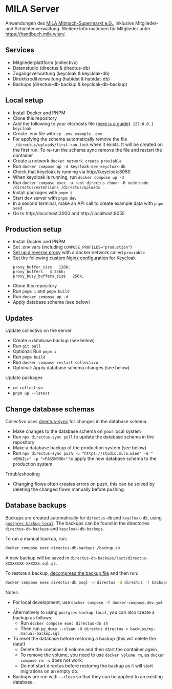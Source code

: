 # MILA Server

Anwendungen des [MILA Mitmach-Supermarkt e.G.](https://www.mila.wien/), inklusive Mitglieder- und Schichtenverwaltung. Weitere Informationen für Mitglieder unter https://handbuch.mila.wien/.

## Services

- Mitgliederplattform (collectivo)
- Datenstudio (directus & directus-db)
- Zugangsverwaltung (keycloak & keycloak-db)
- Direktkreditverwaltung (habidat & habidat-db)
- Backups (directus-db-backup & keycloak-db-backup)

## Local setup

- Install Docker and PNPM
- Clone this repository
- Add the following to your etc/hosts file ([here is a guide](https://www.howtogeek.com/27350/beginner-geek-how-to-edit-your-hosts-file/)): `127.0.0.1 keycloak`
- Create .env file with `cp .env.example .env`
- For applying the schema automatically remove the file `./directus/uploads/first-run.lock` when it exists. It will be created on the first run. To re-run the schema sync remove the file and restart the container
- Create a network `docker network create proxiable`
- Run `docker compose up -d keycloak-dev keycloak-db`
- Check that keycloak is running via http://keycloak:8080
- When keycloak is running, run `docker compose up -d`
- Run `docker compose exec -u root directus chown -R node:node /directus/extensions /directus/uploads`
- Install packages with `pnpm i`
- Start dev server with `pnpm dev`
- In a second terminal, make an API call to create example data with `pnpm seed`
- Go to http://localhost:3000 and http://localhost:8055

## Production setup

- Install Docker and PNPM
- Set .env vars (including `COMPOSE_PROFILES="production"`)
- [Set up a reverse proxy](https://www.linode.com/docs/guides/using-nginx-proxy-manager/) with a docker network called `proxiable`
- Set the following [custom Nginx configuration](https://stackoverflow.com/questions/56126864) for Keycloak
  ```
  proxy_buffer_size   128k;
  proxy_buffers   4 256k;
  proxy_busy_buffers_size   256k;
  ```
- Clone this repository
- Run `pnpm i` and `pnpm build`
- Run `docker compose up -d`
- Apply database schema (see below)

## Updates

Update collectivo on the server

- Create a database backup (see below)
- Run `git pull`
- Optional: Run `pnpm i`
- Run `pnpm build`
- Run `docker compose restart collectivo`
- Optional: Apply database schema changes (see below)

Update packages

- `cd collectivo`
- `pnpm up --latest`

## Change database schemas

Collectivo uses [directus-sync](https://github.com/tractr/directus-sync) for changes in the database schema.

- Make changes to the database schema on your local system
- Run `npx directus-sync pull` to update the database schema in the repository
- Make a database backup of the production system (see below)
- Run `npx directus-sync push -u "https://studio.mila.wien" -e "<EMAIL>" -p "<PASSWORD>"` to apply the new database schema to the production system

Troubleshooting

- Changing flows often creates errors on push, this can be solved by deleting the changed flows manually before pushing.

## Database backups

Backups are created automatically for `directus-db` and `keycloak-db`, using [`postgres-backup-local`](https://github.com/prodrigestivill/docker-postgres-backup-local?tab=readme-ov-file#how-the-backups-folder-works). The backups can be found in the directories `directus-db-backups` and `keycloak-db-backups`.

To run a manual backup, run:

```sh
docker compose exec directus-db-backups /backup.sh
```

A new backup will be saved in `directus-db-backups/last/directus-XXXXXXXX-XXXXXX.sql.gz`.

To restore a backup, [decompress the backup file](https://www.wikihow.com/Extract-a-Gz-File) and then run:

```sh
docker compose exec directus-db psql -U directus -d directus -f backups/last/directus-XXXXXXXX-XXXXXX.sql
```

Notes:

- For local development, use `docker compose -f docker-compose.dev.yml ...`
- Alternatively to using `postgres-backup-local`, you can also create a backup as follows:
  - Run `docker compose exec directus-db sh`
  - Then run `pg_dump --clean -U directus directus > backups/my-manual-backup.sql`
- To reset the database before restoring a backup (this will delete the data!)
  - Delete the container & volume and then start the container agein
  - To remove the volume, you need to use `docker volume rm`, as `docker compose rm -v` does not work.
  - Do not start directus before restoring the backup as it will start migrations on an empty db.
- Backups are run with `--clean` so that they can be applied to an existing database.
